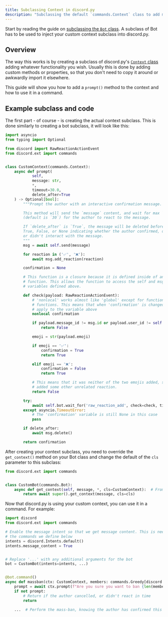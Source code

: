 ```yaml
---
title: Subclassing Context in discord.py
description: "Subclassing the default `commands.Context` class to add more functionability and customizability."
---
```


Start by reading the guide on [subclassing the `Bot` class](./subclassing_bot.md). A subclass of Bot has to be used to
inject your custom context subclass into discord.py.

## Overview

The way this works is by creating a subclass of discord.py's [`Context` class](https://discordpy.readthedocs.io/en/latest/ext/commands/api.html#discord.ext.commands.Context)
adding whatever functionality you wish. Usually this is done by adding custom methods or properties, so that you don't need to
copy it around or awkwardly import it elsewhere.

This guide will show you how to add a `prompt()` method to the context and how to use it in a command.

## Example subclass and code

The first part - of course - is creating the actual context subclass. This is done similarly to creating a bot
subclass, it will look like this:

```python
import asyncio
from typing import Optional

from discord import RawReactionActionEvent
from discord.ext import commands


class CustomContext(commands.Context):
    async def prompt(
            self,
            message: str,
            *,
            timeout=30.0,
            delete_after=True
    ) -> Optional[bool]:
        """Prompt the author with an interactive confirmation message.

        This method will send the `message` content, and wait for max `timeout` seconds
        (default is `30`) for the author to react to the message.

        If `delete_after` is `True`, the message will be deleted before returning a
        True, False, or None indicating whether the author confirmed, denied,
        or didn't interact with the message.
        """
        msg = await self.send(message)

        for reaction in ('✅', '❌'):
            await msg.add_reaction(reaction)

        confirmation = None

        # This function is a closure because it is defined inside of another
        # function. This allows the function to access the self and msg
        # variables defined above.

        def check(payload: RawReactionActionEvent):
            # 'nonlocal' works almost like 'global' except for functions inside of
            # functions. This means that when 'confirmation' is changed, that will
            # apply to the variable above
            nonlocal confirmation

            if payload.message_id != msg.id or payload.user_id != self.author.id:
                return False

            emoji = str(payload.emoji)

            if emoji == '✅':
                confirmation = True
                return True

            elif emoji == '❌':
                confirmation = False
                return True

            # This means that it was neither of the two emojis added, so the author
            # added some other unrelated reaction.
            return False

        try:
            await self.bot.wait_for('raw_reaction_add', check=check, timeout=timeout)
        except asyncio.TimeoutError:
            # The 'confirmation' variable is still None in this case
            pass

        if delete_after:
            await msg.delete()

        return confirmation
```

After creating your context subclass, you need to override the `get_context()` method on your
Bot class and change the default of the `cls` parameter to this subclass:

```python
from discord.ext import commands


class CustomBot(commands.Bot):
    async def get_context(self, message, *, cls=CustomContext):  # From the above codeblock
        return await super().get_context(message, cls=cls)
```

Now that discord.py is using your custom context, you can use it in a command. For example:

```python
import discord
from discord.ext import commands

# Enable the message intent so that we get message content. This is needed for
# the commands we define below
intents = discord.Intents.default()
intents.message_content = True


# Replace '...' with any additional arguments for the bot
bot = CustomBot(intents=intents, ...)


@bot.command()
async def massban(ctx: CustomContext, members: commands.Greedy[discord.Member]):
    prompt = await ctx.prompt(f"Are you sure you want to ban {len(members)} members?")
    if not prompt:
        # Return if the author cancelled, or didn't react in time
        return

    ...  # Perform the mass-ban, knowing the author has confirmed this action
```

